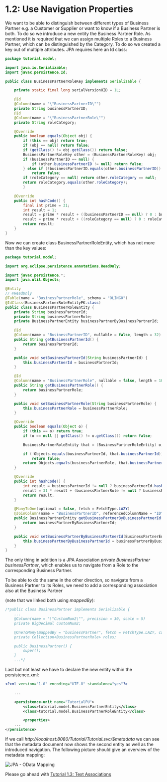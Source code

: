 # 1.2: Use Navigation Properties
We want to be able to distinguish between different types of Business Partner e.g. a Customer or Supplier or want to know if a Business Partner is both. To do so we introduce a new entity the Business Partner Role. As mentioned it is required that we can assign multiple Roles to a Business Partner, which can be distinguished by the Category. To do so we created a key out of multiple attributes. JPA requires here an Id class:
```Java
package tutorial.model;

import java.io.Serializable;
import javax.persistence.Id;

public class BusinessPartnerRoleKey implements Serializable {

    private static final long serialVersionUID = 1L;

    @Id
    @Column(name = "\"BusinessPartnerID\"")
    private String businessPartnerID;
    @Id
    @Column(name = "\"BusinessPartnerRole\"")
    private String roleCategory;

    @Override
    public boolean equals(Object obj) {
	    if (this == obj) return true;
	    if (obj == null) return false;
	    if (getClass() != obj.getClass()) return false;
	    BusinessPartnerRoleKey other = (BusinessPartnerRoleKey) obj;
	    if (businessPartnerID == null) {
		    if (other.businessPartnerID != null) return false;
	    } else if (!businessPartnerID.equals(other.businessPartnerID))
		    return false;
	    if (roleCategory == null) return other.roleCategory == null;
	    return roleCategory.equals(other.roleCategory);
	    }

    @Override
    public int hashCode() {
	    final int prime = 31;
	    int result = 1;
	    result = prime * result + ((businessPartnerID == null) ? 0 : businessPartnerID.hashCode());
	    result = prime * result + ((roleCategory == null) ? 0 : roleCategory.hashCode());
	    return result;
    }
}
```
Now we can create class BusinessPartnerRoleEntity, which has not more than the key values:
```Java
package tutorial.model;

import org.eclipse.persistence.annotations.ReadOnly;

import javax.persistence.*;
import java.util.Objects;

@Entity
// @ReadOnly
@Table(name = "BusinessPartnerRole", schema = "OLINGO")
@IdClass(BusinessPartnerRoleEntityPK.class)
public class BusinessPartnerRoleEntity {
    private String businessPartnerId;
    private String businessPartnerRole;
    private BusinessPartnerEntity businessPartnerByBusinessPartnerId;

    @Id
    @Column(name = "BusinessPartnerID", nullable = false, length = 32)
    public String getBusinessPartnerId() {
        return businessPartnerId;
    }

    public void setBusinessPartnerId(String businessPartnerId) {
        this.businessPartnerId = businessPartnerId;
    }

    @Id
    @Column(name = "BusinessPartnerRole", nullable = false, length = 10)
    public String getBusinessPartnerRole() {
        return businessPartnerRole;
    }

    public void setBusinessPartnerRole(String businessPartnerRole) {
        this.businessPartnerRole = businessPartnerRole;
    }

    @Override
    public boolean equals(Object o) {
        if (this == o) return true;
        if (o == null || getClass() != o.getClass()) return false;

        BusinessPartnerRoleEntity that = (BusinessPartnerRoleEntity) o;

        if (!Objects.equals(businessPartnerId, that.businessPartnerId))
            return false;
        return Objects.equals(businessPartnerRole, that.businessPartnerRole);
    }

    @Override
    public int hashCode() {
        int result = businessPartnerId != null ? businessPartnerId.hashCode() : 0;
        result = 31 * result + (businessPartnerRole != null ? businessPartnerRole.hashCode() : 0);
        return result;
    }

    @ManyToOne(optional = false, fetch = FetchType.LAZY)
    @JoinColumn(name = "BusinessPartnerID", referencedColumnName = "ID", insertable = false, updatable = false)
    public BusinessPartnerEntity getBusinessPartnerByBusinessPartnerId() {
        return businessPartnerByBusinessPartnerId;
    }

    public void setBusinessPartnerByBusinessPartnerId(BusinessPartnerEntity businessPartnerByBusinessPartnerId) {
        this.businessPartnerByBusinessPartnerId = businessPartnerByBusinessPartnerId;
    }
}
```
The only thing in addition is a JPA Association _private BusinessPartner businessPartner_, which enables us to navigate from a Role to the corresponding Business Partner.

To be able to do the same in the other direction, so navigate from a Business Partner to its Roles, we need to add a corresponding association also at the Business Partner

(note that we linked both using _mappedBy_):
```Java
/*public class BusinessPartner implements Serializable {
	...
	@Column(name = "\"CustomNum2\"", precision = 30, scale = 5)
	private BigDecimal customNum2;

	@OneToMany(mappedBy = "businessPartner", fetch = FetchType.LAZY, cascade = CascadeType.REMOVE)
	private Collection<BusinessPartnerRole> roles;

	public BusinessPartner() {
		super();
	}
    ...*/
```
Last but not least we have to declare the new entity within the persistence.xml:

```XML
<?xml version="1.0" encoding="UTF-8" standalone="yes"?>

	...

    <persistence-unit name="TutorialPU">
        <class>tutorial.model.BusinessPartnerEntity</class>
        <class>tutorial.model.BusinessPartnerRoleEntity</class>

        <properties>
	...
</persistence>
```

If we call _http://localhost:8080/Tutorial/Tutorial.svc/$metadata_ we can see that the metadata document now shows the second entity as well as the introduced navigation. The following picture should give an overview of the metadata mapping:

![JPA - OData Mapping](Metadata/Mapping2.png)

Please go ahead with [Tutorial 1.3: Text Associations](1-3-TextAssociations.md)